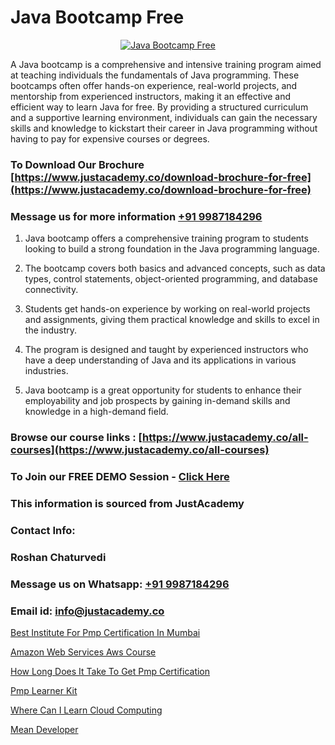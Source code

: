 # Java Bootcamp Free

<p align="center">
  <a href="https://justacademy.co/course-detail/core-java-training">
    <img src="https://justacademy.co/storage2/course_image/1677245426_course_image.webp" alt="Java Bootcamp Free">
  </a>
</p>


A Java bootcamp is a comprehensive and intensive training program aimed at teaching individuals the fundamentals of Java programming. These bootcamps often offer hands-on experience, real-world projects, and mentorship from experienced instructors, making it an effective and efficient way to learn Java for free. By providing a structured curriculum and a supportive learning environment, individuals can gain the necessary skills and knowledge to kickstart their career in Java programming without having to pay for expensive courses or degrees.
### To Download Our Brochure [https://www.justacademy.co/download-brochure-for-free](https://www.justacademy.co/download-brochure-for-free)
### Message us for more information [+91 9987184296](https://api.whatsapp.com/send?phone=919987184296)
1) Java bootcamp offers a comprehensive training program to students looking to build a strong foundation in the Java programming language.

2) The bootcamp covers both basics and advanced concepts, such as data types, control statements, object-oriented programming, and database connectivity.

3) Students get hands-on experience by working on real-world projects and assignments, giving them practical knowledge and skills to excel in the industry.

4) The program is designed and taught by experienced instructors who have a deep understanding of Java and its applications in various industries.

5) Java bootcamp is a great opportunity for students to enhance their employability and job prospects by gaining in-demand skills and knowledge in a high-demand field.

### Browse our course links : [https://www.justacademy.co/all-courses](https://www.justacademy.co/all-courses) 
### To Join our FREE DEMO Session - [Click Here](https://www.justacademy.co/register-for-course-demo)


### This information is sourced from JustAcademy
### Contact Info:
### Roshan Chaturvedi
### Message us on Whatsapp: [+91 9987184296](https://api.whatsapp.com/send?phone=919987184296)
### Email id: [info@justacademy.co](mailto:info@justacademy.co)
                
[Best Institute For Pmp Certification In Mumbai](https://www.linkedin.com/pulse/best-institute-pmp-certification-mumbai-justacademy-kolkata-vfkse?trackingId=u2AHkv209SmzbWFZ%2BjC21Q%3D%3D&lipi=urn%3Ali%3Apage%3Ad_flagship3_company_admin%3BZ3buGVXtSt2MpOd2OMz6cQ%3D%3D)

[Amazon Web Services Aws Course](https://www.linkedin.com/pulse/amazon-web-services-aws-course-justacademy-ahmedabad-ofi1e?trackingId=9t%2Foy%2B2hkPHsae4BFZCJYA%3D%3D&lipi=urn%3Ali%3Apage%3Ad_flagship3_company_admin%3BgDkJO5giR6GYKSrzSn7zAw%3D%3D)

[How Long Does It Take To Get Pmp Certification](https://medium.com/@mistersumit961/how-long-does-it-take-to-get-pmp-certification-0357f8cef18f)

[Pmp Learner Kit](https://medium.com/@prempja40/pmp-learner-kit-9f7ef6da392f)

[Where Can I Learn Cloud Computing](https://justacademyin.github.io/justacademy/where-can-i-learn-cloud-computing)

[Mean Developer](https://justacademyin.github.io/Articles/Mean-Developer)

